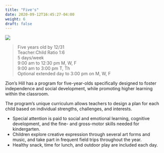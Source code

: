 ```yaml
---
title: "Five's"
date: 2020-09-12T16:45:27-04:00
weight: 6
draft: false
---
```


![](/programs/fives.jpg)

> Five years old by 12/31  
> Teacher:Child Ratio 1:6  
> 5 days/week  
> 9:00 am to 12:30 pm M, W, F  
> 9:00 am to 3:00 pm T, Th  
> Optional extended day to 3:00 pm on M, W, F

Zion’s Hill has a program for five-year-olds specifically designed to foster independence and social development, while promoting higher learning within the classroom.

The program’s unique curriculum allows teachers to design a plan for each child based on individual strengths, challenges, and interests.

* Special attention is paid to social and emotional learning, cognitive development, and the fine- and gross-motor skills needed for kindergarten.
* Children explore creative expression through several art forms and music, and take part in frequent field trips throughout the year.
* Healthy snack, time for lunch, and outdoor play are included each day.
